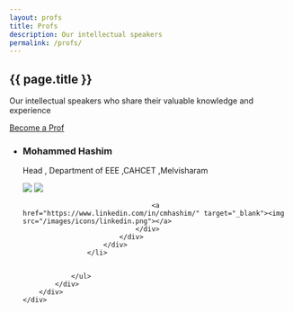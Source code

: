 ```yaml
---
layout: profs
title: Profs
description: Our intellectual speakers
permalink: /profs/
---
```


<article class="post">
	<div class="post-header">
		<div id="particles-js"></div>
		<h1>{{ page.title }}</h1>
		<p class="page_description">Our intellectual speakers who share their valuable knowledge and experience</p>
		<a href="https://docs.google.com/forms/d/e/1FAIpQLSfueQnshUQrvrWkIF-YzBFKkPWutbgWsa7dodaz77zvOUJXtQ/viewform" target="_blank" class="btn_catcher">Become a Prof</a>
	</div>
	<div class="speakers_entry">
		<div class="blog-category-box">
			<div class="category-box">
				<ul>
					<li>
						<div class='speakers_box'>
							<div class="speakers_circle" style="background-image: url('https://drive.google.com/file/d/1-_hr6WbYunf7_iEQN57xgRA2Pz30pv_h')"></div>
							<div class="post-box">
								<h3>Mohammed Hashim</h3>
								<p>Head , Department of EEE ,CAHCET ,Melvisharam</p>
								<div class="speaker_social">
									<a href="" target="_blank"><img src="/images/icons/web.png"></a>
									<a href="https://github.com/cmhashim" target="_blank"><img src="/images/icons/github.png"></a>
		
									<a href="https://www.linkedin.com/in/cmhashim/" target="_blank"><img src="/images/icons/linkedin.png"></a>
								</div>
							</div>
						</div>
					</li>
					
		
				</ul>
			</div>
		</div>
	</div>
</article>
